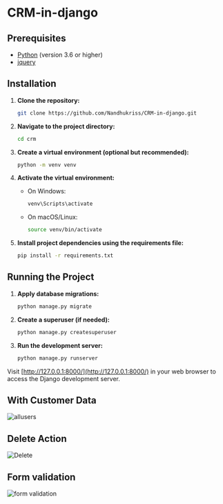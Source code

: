 # CRM-in-django

## Prerequisites

- [Python](https://www.python.org/) (version 3.6 or higher)
- [jquery]( https://jquery.com/) 



## Installation

1. **Clone the repository:**

    ```bash
    git clone https://github.com/Nandhukriss/CRM-in-django.git
    ```

2. **Navigate to the project directory:**

    ```bash
    cd crm
    ```

3. **Create a virtual environment (optional but recommended):**

    ```bash
    python -m venv venv
    ```

4. **Activate the virtual environment:**

    - On Windows:

      ```bash
      venv\Scripts\activate
      ```

    - On macOS/Linux:

      ```bash
      source venv/bin/activate
      ```

5. **Install project dependencies using the requirements file:**

    ```bash
    pip install -r requirements.txt
    ```

## Running the Project

1. **Apply database migrations:**

    ```bash
    python manage.py migrate
    ```

2. **Create a superuser (if needed):**

    ```bash
    python manage.py createsuperuser
    ```

3. **Run the development server:**

    ```bash
    python manage.py runserver
    ```

Visit [http://127.0.0.1:8000/](http://127.0.0.1:8000/) in your web browser to access the Django development server.


## With Customer Data

![allusers](https://github.com/Nandhukriss/CRM-in-django/assets/103727372/197cb039-cced-40a9-b7fe-66fc3cf7543f)

## Delete Action

![Delete](https://github.com/Nandhukriss/CRM-in-django/assets/103727372/c280a239-2184-437d-8c97-348a46658329)

## Form validation
![form validation ](https://github.com/Nandhukriss/CRM-in-django/assets/103727372/090ef4e1-1425-476b-b16b-2d6c7e0853c5)

